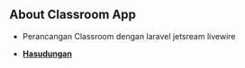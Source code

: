 

## About Classroom App



- Perancangan Classroom dengan laravel jetsream livewire

- **[Hasudungan]((https://twitter.com/jung_doeng))**

